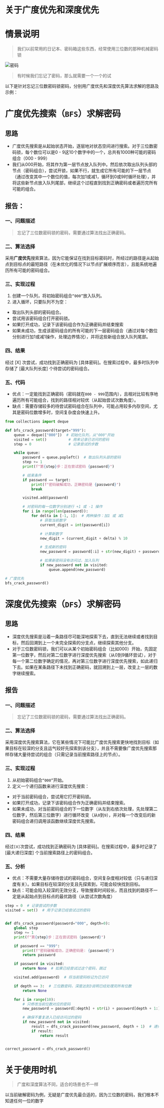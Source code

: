 # 关于广度优先和深度优先

# 情景说明

> 我们以前常用的日记本、密码箱这些东西，经常使用三位数的那种机械密码锁

![密码](https://raw.gitmirror.com/ByteQuestor/picture/main/pythonLearn/BFSDFS/passwd.png)

> 有时候我们忘记了密码，那么就需要一个一个的试

以下是针对忘记三位数密码锁密码，分别用广度优先和深度优先算法求解的思路及示例：

#  广度优先搜索（`BFS`）求解密码

## 思路

- 广度优先搜索是从起始状态开始，逐层地对状态空间进行搜索。对于三位数密码锁，每个数位可以是0 - 9这10个数字中的一个，总共有1000种可能的密码组合（000 - 999）
- 我们从000开始，将其作为第一层节点放入队列中。然后依次取出队列头部的节点（密码组合），尝试开锁，如果不行，就生成它所有可能的下一层节点（通过改变其中一个数位的值，每次加1或减1，循环到0或9时循环处理），并将这些新节点放入队列尾部，继续这个过程直到找到正确密码或者遍历完所有可能的组合。

## 报告：

### 一、问题描述

> 忘记了三位数密码锁的密码，需要通过算法找出正确密码。

### 二、算法选择
采用**广度优先**搜索算法，因为它能保证在找到目标密码时，所经过的路径是从起始点到目标点的最短路径（在未优化的情况下以节点扩展顺序而言），且能系统地遍历所有可能的密码组合。

### 三、实现过程

1. 创建一个队列，将初始密码组合`“000”`放入队列。
2. 进入循环，只要队列不为空：

- 取出队列头部的密码组合。
- 尝试用该密码组合打开密码锁。
- 如果打开成功，记录下该密码组合作为正确密码并结束搜索
- 如果未成功，生成该密码组合的所有可能的下一层密码组合（通过对每个数位分别进行加1或减1操作，处理边界情况），并将这些新组合放入队列尾部。

### 四、结果
经过 [X] 次尝试，成功找到正确密码为 [具体密码]。在搜索过程中，最多时队列中存储了 [最大队列长度] 个待尝试的密码组合。

### 五、代码

- 优点：一定能找到正确密码（密码就在`000 - 999`范围内），且相对比较有序地遍历所有可能组合，找到的路径相对较优（从起始尝试次数角度）。
- 缺点：需要存储较多的待尝试密码组合在队列中，可能占用较多内存空间，尤其是密码位数增多时，空间复杂度会快速上升。

```python
from collections import deque

def bfs_crack_password(target="999"):
    queue = deque(["000"])  # 初始化队列，从"000"开始
    visited = set()          # 用来记录已访问的密码
    step = 0                 # 记录尝试的步数

    while queue:
        password = queue.popleft()  # 取出队列头部的密码
        step += 1
        print(f"第{step}步：正在尝试密码 {password}")

        # 结束条件
        if password == target:
            print(f"密码破解成功，正确密码是 {password}")
            break

        visited.add(password)

        # 对密码的每一位数字分别进行 +1 或 -1 操作
        for i in range(len(password)):
            for delta in [-1, 1]:  # 两种操作：加1 或 减1
                # 获取当前数字
                current_digit = int(password[i])

                # 计算新数字
                new_digit = (current_digit + delta) % 10

                # 生成新的密码
                new_password = password[:i] + str(new_digit) + password[i + 1:]

                # 如果新密码没有访问过，加入队列
                if new_password not in visited:
                    queue.append(new_password)

# 广度优先
bfs_crack_password()

```



# 深度优先搜索（`DFS`）求解密码

## 思路

- 深度优先搜索是沿着一条路径尽可能深地探索下去，直到无法继续或者找到目标，然后回溯到上一个未完全探索的分支点，继续探索其他分支。
- 对于三位数密码锁，我们可以从某个初始密码组合（比如000）开始，先固定第一位数字，然后对第二位数字进行深度优先搜索（从0到9循环尝试），对于每一个第二位数字确定的情况，再对第三位数字进行深度优先搜索，如此递归下去。如果在某条路径下未找到正确密码，就回溯到上一层，改变上一层的数字继续搜索。

## 报告

### 一、问题描述
> 忘记了三位数密码锁的密码，需要通过算法找出正确密码。

### 二、算法选择
采用深度优先搜索算法，它在某些情况下可能比广度优先搜索更快地找到目标（如果目标在较深的分支且运气较好先探索到该分支），并且不需要像广度优先搜索那样存储大量待尝试的组合（只需记录当前搜索路径上的节点）。

### 三、实现过程

1. 从初始密码组合`“000”`开始。
2. 定义一个递归函数来进行深度优先搜索：

- 对于当前密码组合，尝试用它打开密码锁。
- 如果打开成功，记录下该密码组合作为正确密码并结束搜索。
- 如果未成功，对当前密码组合的下一位数字（从左到右依次处理，先处理第二位数字，然后第三位数字）进行循环改变（从`0`到`9`），并对每一个改变后的新密码组合递归调用该函数继续深度优先搜索。

### 四、结果

经过` [X] `次尝试，成功找到正确密码为 [具体密码]。在搜索过程中，最多时记录了 [最大递归深度] 个当前搜索路径上的密码组合。

### 五、分析

- 优点：不需要大量存储待尝试的密码组合，空间复杂度相对较低（只与递归深度有关）。如果目标在较深的分支且先探索到，可能会较快找到目标。
- 缺点：可能会陷入较深的无效分支，导致搜索时间较长，而且找到的路径不一定是从起始点到目标点的最优路径（从尝试次数角度）

```python
step = 0  # 记录尝试的步数
visited = set()  # 用于记录已经尝试过的密码


def dfs_crack_password(password="000", depth=0):
    global step
    step += 1
    print(f"第{step}步：正在尝试密码 {password}")

    if password == "999":
        print(f"密码破解成功，正确密码是: {password}")
        return password

    if password in visited:
        return None  # 如果已经尝试过这个密码，跳过

    visited.add(password)  # 将当前密码标记为已访问

    if depth == 3:  # 三位数密码，深度达到3说明已经处理完所有位数
        return None

    for i in range(10):
        # 只修改当前位数对应的密码
        new_password = password[:depth] + str(i) + password[depth + 1:]

        # 确保不重复进入已经访问过的密码
        if new_password not in visited:
            result = dfs_crack_password(new_password, depth + 1)  # 递归调用，深入下一位数进行尝试
            if result:
                return result


correct_password = dfs_crack_password()

```

# 关于使用时机

> 广度和深度算法不同，适合的场景也不一样

以当前破解密码为例，无疑是广度优先最合适的，因为三位数的密码，我们根本不知道任何一位的数字




